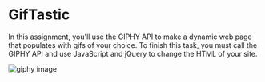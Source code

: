 # GifTastic
In this assignment, you'll use the GIPHY API to make a dynamic web page that populates with gifs of your choice. To finish this task, you must call the GIPHY API and use JavaScript and jQuery to change the HTML of your site.

![giphy image](https://uwa.bootcampcontent.com/UWA-Bootcamp/UWASEA201810FSF5/raw/master/06-Week/02-Homework/Instructions/Images/1-giphy.jpg)

